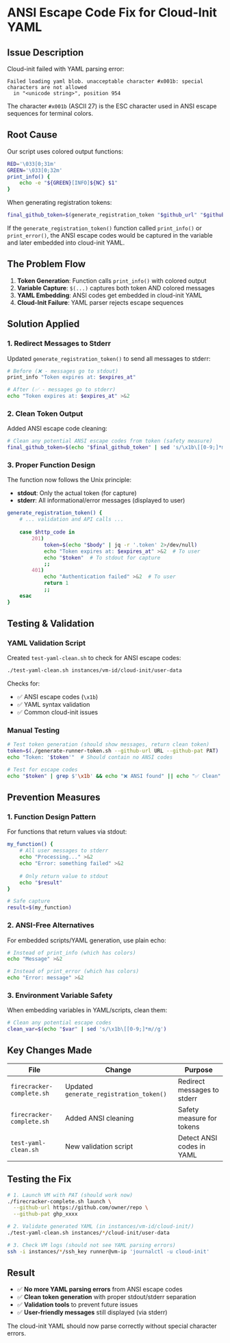# ANSI Escape Code Fix for Cloud-Init YAML

## **Issue Description**

Cloud-init failed with YAML parsing error:
```
Failed loading yaml blob. unacceptable character #x001b: special characters are not allowed
  in "<unicode string>", position 954
```

The character `#x001b` (ASCII 27) is the ESC character used in ANSI escape sequences for terminal colors.

## **Root Cause**

Our script uses colored output functions:
```bash
RED='\033[0;31m'
GREEN='\033[0;32m'
print_info() {
    echo -e "${GREEN}[INFO]${NC} $1"
}
```

When generating registration tokens:
```bash
final_github_token=$(generate_registration_token "$github_url" "$github_pat" "$runner_name")
```

If the `generate_registration_token()` function called `print_info()` or `print_error()`, the ANSI escape codes would be captured in the variable and later embedded into cloud-init YAML.

## **The Problem Flow**

1. **Token Generation**: Function calls `print_info()` with colored output
2. **Variable Capture**: `$(...)` captures both token AND colored messages
3. **YAML Embedding**: ANSI codes get embedded in cloud-init YAML
4. **Cloud-Init Failure**: YAML parser rejects escape sequences

## **Solution Applied**

### **1. Redirect Messages to Stderr**

Updated `generate_registration_token()` to send all messages to stderr:

```bash
# Before (❌ - messages go to stdout)
print_info "Token expires at: $expires_at"

# After (✅ - messages go to stderr)  
echo "Token expires at: $expires_at" >&2
```

### **2. Clean Token Output**

Added ANSI escape code cleaning:
```bash
# Clean any potential ANSI escape codes from token (safety measure)
final_github_token=$(echo "$final_github_token" | sed 's/\x1b\[[0-9;]*m//g' | tr -d '\r\n' | xargs)
```

### **3. Proper Function Design**

The function now follows the Unix principle:
- **stdout**: Only the actual token (for capture)
- **stderr**: All informational/error messages (displayed to user)

```bash
generate_registration_token() {
    # ... validation and API calls ...
    
    case $http_code in
        201)
            token=$(echo "$body" | jq -r '.token' 2>/dev/null)
            echo "Token expires at: $expires_at" >&2  # To user
            echo "$token"  # To stdout for capture
            ;;
        401)
            echo "Authentication failed" >&2  # To user
            return 1
            ;;
    esac
}
```

## **Testing & Validation**

### **YAML Validation Script**

Created `test-yaml-clean.sh` to check for ANSI escape codes:

```bash
./test-yaml-clean.sh instances/vm-id/cloud-init/user-data
```

Checks for:
- ✅ ANSI escape codes (`\x1b`)
- ✅ YAML syntax validation  
- ✅ Common cloud-init issues

### **Manual Testing**

```bash
# Test token generation (should show messages, return clean token)
token=$(./generate-runner-token.sh --github-url URL --github-pat PAT)
echo "Token: '$token'"  # Should contain no ANSI codes

# Test for escape codes
echo "$token" | grep $'\x1b' && echo "❌ ANSI found" || echo "✅ Clean"
```

## **Prevention Measures**

### **1. Function Design Pattern**

For functions that return values via stdout:
```bash
my_function() {
    # All user messages to stderr
    echo "Processing..." >&2
    echo "Error: something failed" >&2
    
    # Only return value to stdout
    echo "$result"
}

# Safe capture
result=$(my_function)
```

### **2. ANSI-Free Alternatives**

For embedded scripts/YAML generation, use plain echo:
```bash
# Instead of print_info (which has colors)
echo "Message" >&2

# Instead of print_error (which has colors)  
echo "Error: message" >&2
```

### **3. Environment Variable Safety**

When embedding variables in YAML/scripts, clean them:
```bash
# Clean any potential escape codes
clean_var=$(echo "$var" | sed 's/\x1b\[[0-9;]*m//g')
```

## **Key Changes Made**

| File | Change | Purpose |
|------|--------|---------|
| `firecracker-complete.sh` | Updated `generate_registration_token()` | Redirect messages to stderr |
| `firecracker-complete.sh` | Added ANSI cleaning | Safety measure for tokens |
| `test-yaml-clean.sh` | New validation script | Detect ANSI codes in YAML |

## **Testing the Fix**

```bash
# 1. Launch VM with PAT (should work now)
./firecracker-complete.sh launch \
  --github-url https://github.com/owner/repo \
  --github-pat ghp_xxxx

# 2. Validate generated YAML (in instances/vm-id/cloud-init/)
./test-yaml-clean.sh instances/*/cloud-init/user-data

# 3. Check VM logs (should not see YAML parsing errors)
ssh -i instances/*/ssh_key runner@vm-ip 'journalctl -u cloud-init'
```

## **Result**

- ✅ **No more YAML parsing errors** from ANSI escape codes
- ✅ **Clean token generation** with proper stdout/stderr separation  
- ✅ **Validation tools** to prevent future issues
- ✅ **User-friendly messages** still displayed (via stderr)

The cloud-init YAML should now parse correctly without special character errors. 